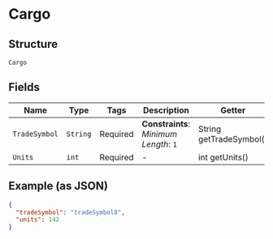 
# Cargo

## Structure

`Cargo`

## Fields

| Name | Type | Tags | Description | Getter | Setter |
|  --- | --- | --- | --- | --- | --- |
| `TradeSymbol` | `String` | Required | **Constraints**: *Minimum Length*: `1` | String getTradeSymbol() | setTradeSymbol(String tradeSymbol) |
| `Units` | `int` | Required | - | int getUnits() | setUnits(int units) |

## Example (as JSON)

```json
{
  "tradeSymbol": "tradeSymbol8",
  "units": 142
}
```

